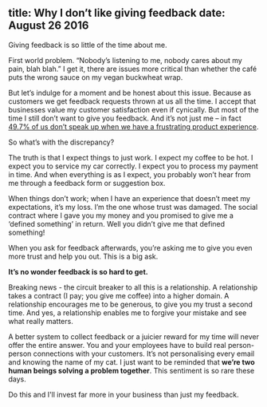 title: Why I don’t like giving feedback
date: August 26 2016
---
Giving feedback is so little of the time about me.First world problem. “Nobody’s listening to me, nobody cares about my pain, blah blah.” I get it, there are issues more critical than whether the café puts the wrong sauce on my vegan buckwheat wrap.But let’s indulge for a moment and be honest about this issue. Because as customers we get feedback requests thrown at us all the time. I accept that businesses value my customer satisfaction even if cynically. But most of the time I still don’t want to give you feedback. And it’s not just me – in fact [49.7% of us don’t speak up when we have a frustrating product experience](https://blog.productpains.com/why-you-don-t-give-feedback-2ed6a5778121#.eaqdudqm7).So what’s with the discrepancy?The truth is that I expect things to just work. I expect my coffee to be hot. I expect you to service my car correctly. I expect you to process my payment in time. And when everything is as I expect, you probably won’t hear from me through a feedback form or suggestion box.When things don’t work; when I have an experience that doesn’t meet my expectations, it’s my loss. I’m the one whose trust was damaged. The social contract where I gave you my money and you promised to give me a ‘defined something’ in return. Well you didn’t give me that defined something!When you ask for feedback afterwards, you’re asking me to give you even more trust and help you out. This is a big ask.**It’s no wonder feedback is so hard to get.**Breaking news - the circuit breaker to all this is a relationship. A relationship takes a contract (I pay; you give me coffee) into a higher domain. A relationship encourages me to be generous, to give you my trust a second time. And yes, a relationship enables me to forgive your mistake and see what really matters.A better system to collect feedback or a juicier reward for my time will never offer the entire answer. You and your employees have to build real person-person connections with your customers.  It’s not personalising every email and knowing the name of my cat. I just want to be reminded that **we’re two human beings solving a problem together**. This sentiment is so rare these days. 

Do this and I'll invest far more in your business than just my feedback.